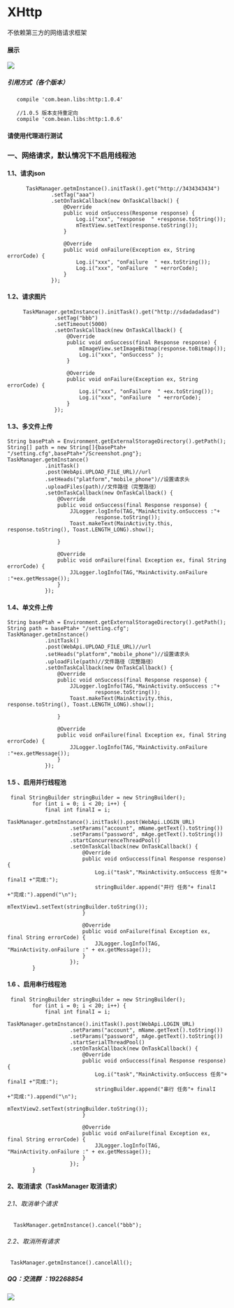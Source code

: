 # XHttp
不依赖第三方的网络请求框架
#### 展示
![](https://github.com/Xbean1024/XHttp/blob/master/gif/3.gif)

##### 引用方式（各个版本）

       compile 'com.bean.libs:http:1.0.4'

       //1.0.5 版本支持重定向
       compile 'com.bean.libs:http:1.0.6'
#### 请使用代理进行测试
### 一、网络请求，默认情况下不启用线程池
#### 1.1、请求json
          TaskManager.getmInstance().initTask().get("http://3434343434")
                  .setTag("aaa")
                  .setOnTaskCallback(new OnTaskCallback() {
                      @Override
                      public void onSuccess(Response response) {
                          Log.i("xxx", "response  " +response.toString());
                          mTextView.setText(response.toString());
                      }

                      @Override
                      public void onFailure(Exception ex, String errorCode) {
                          Log.i("xxx", "onFailure  " +ex.toString());
                          Log.i("xxx", "onFailure  " +errorCode);
                      }
                  });
#### 1.2、请求图片
         TaskManager.getmInstance().initTask().get("http://sdadadadasd")
                   .setTag("bbb")
                   .setTimeout(5000)
                   .setOnTaskCallback(new OnTaskCallback() {
                       @Override
                       public void onSuccess(final Response response) {
                           mImageView.setImageBitmap(response.toBitmap());
                           Log.i("xxx", "onSuccess" );
                       }

                       @Override
                       public void onFailure(Exception ex, String errorCode) {
                           Log.i("xxx", "onFailure  " +ex.toString());
                           Log.i("xxx", "onFailure  " +errorCode);
                       }
                   });
#### 1.3、多文件上传
	String basePtah = Environment.getExternalStorageDirectory().getPath();
	String[] path = new String[]{basePtah+ "/setting.cfg",basePtah+"/Screenshot.png"};
	TaskManager.getmInstance()
				.initTask()
				.post(WebApi.UPLOAD_FILE_URL)//url
  				.setHeads("platform","mobile_phone")//设置请求头
                .uploadFiles(path)//文件路径（完整路径）
                .setOnTaskCallback(new OnTaskCallback() {
                    @Override
                    public void onSuccess(final Response response) {
                        JJLogger.logInfo(TAG,"MainActivity.onSuccess :"+
                                response.toString());
                        Toast.makeText(MainActivity.this, response.toString(), Toast.LENGTH_LONG).show();

                    }

                    @Override
                    public void onFailure(final Exception ex, final String errorCode) {
                        JJLogger.logInfo(TAG,"MainActivity.onFailure :"+ex.getMessage());
                    }
                });
#### 1.4、单文件上传
	String basePtah = Environment.getExternalStorageDirectory().getPath();
	String path = basePtah+ "/setting.cfg";
	TaskManager.getmInstance()
				.initTask()
				.post(WebApi.UPLOAD_FILE_URL)//url
  				.setHeads("platform","mobile_phone")//设置请求头
                .uploadFile(path)//文件路径（完整路径）
                .setOnTaskCallback(new OnTaskCallback() {
                    @Override
                    public void onSuccess(final Response response) {
                        JJLogger.logInfo(TAG,"MainActivity.onSuccess :"+
                                response.toString());
                        Toast.makeText(MainActivity.this, response.toString(), Toast.LENGTH_LONG).show();

                    }

                    @Override
                    public void onFailure(final Exception ex, final String errorCode) {
                        JJLogger.logInfo(TAG,"MainActivity.onFailure :"+ex.getMessage());
                    }
                });
#### 1.5 、启用并行线程池
	 final StringBuilder stringBuilder = new StringBuilder();
            for (int i = 0; i < 20; i++) {
                final int finalI = i;
                TaskManager.getmInstance().initTask().post(WebApi.LOGIN_URL)
                        .setParams("account", mName.getText().toString())
                        .setParams("password", mAge.getText().toString())
                        .startConcurrenceThreadPool()
                        .setOnTaskCallback(new OnTaskCallback() {
                            @Override
                            public void onSuccess(final Response response) {
                                Log.i("task","MainActivity.onSuccess 任务"+ finalI +"完成:");
                                stringBuilder.append("并行 任务"+ finalI +"完成:").append("\n");
                                mTextView1.setText(stringBuilder.toString());
                            }

                            @Override
                            public void onFailure(final Exception ex, final String errorCode) {
                                JJLogger.logInfo(TAG, "MainActivity.onFailure :" + ex.getMessage());
                            }
                        });
            }
#### 1.6 、启用串行线程池
	 final StringBuilder stringBuilder = new StringBuilder();
            for (int i = 0; i < 20; i++) {
                final int finalI = i;
                TaskManager.getmInstance().initTask().post(WebApi.LOGIN_URL)
                        .setParams("account", mName.getText().toString())
                        .setParams("password", mAge.getText().toString())
                        .startSerialThreadPool()
                        .setOnTaskCallback(new OnTaskCallback() {
                            @Override
                            public void onSuccess(final Response response) {
                                Log.i("task","MainActivity.onSuccess 任务"+ finalI +"完成:");
                                stringBuilder.append("串行 任务"+ finalI +"完成:").append("\n");
                                mTextView2.setText(stringBuilder.toString());
                            }

                            @Override
                            public void onFailure(final Exception ex, final String errorCode) {
                                JJLogger.logInfo(TAG, "MainActivity.onFailure :" + ex.getMessage());
                            }
                        });
            }
#### 2、取消请求（TaskManager 取消请求）
###### 2.1、取消单个请求
      TaskManager.getmInstance().cancel("bbb");
###### 2.2、取消所有请求
     TaskManager.getmInstance().cancelAll();
##### QQ：交流群 ：192268854
![](https://github.com/Xbean1024/XHttp/blob/master/gif/QQ.JPG)
